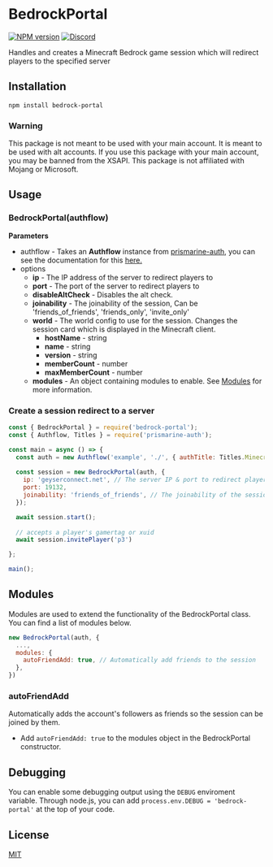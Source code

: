 # BedrockPortal
[![NPM version](https://img.shields.io/npm/v/bedrock-portal.svg)](http://npmjs.com/package/bedrock-portal)
[![Discord](https://img.shields.io/badge/chat-on%20discord-brightgreen.svg)](https://discord.gg/KTyd9HWuBD)

Handles and creates a Minecraft Bedrock game session which will redirect players to the specified server

## Installation
```shell
npm install bedrock-portal
```

### Warning
This package is not meant to be used with your main account. It is meant to be used with alt accounts. If you use this package with your main account, you may be banned from the XSAPI. This package is not affiliated with Mojang or Microsoft.

## Usage

### BedrockPortal(authflow)
**Parameters**
- authflow - Takes an **Authflow** instance from [prismarine-auth](https://github.com/PrismarineJS/prismarine-auth), you can see the documentation for this [here.](https://github.com/PrismarineJS/prismarine-auth#authflow)
- options
  - **ip** - The IP address of the server to redirect players to
  - **port** - The port of the server to redirect players to
  - **disableAltCheck** - Disables the alt check.
  - **joinability** - The joinability of the session, Can be 'friends_of_friends', 'friends_only', 'invite_only'
  - **world** - The world config to use for the session. Changes the session card which is displayed in the Minecraft client.
	  - **hostName** - string
	  - **name** - string
	  - **version** - string
	  - **memberCount** - number
	  - **maxMemberCount** - number
  - **modules** - An object containing modules to enable. See [Modules](#modules) for more information.

### Create a session redirect to a server
```js
const { BedrockPortal } = require('bedrock-portal');
const { Authflow, Titles } = require('prismarine-auth');

const main = async () => {
  const auth = new Authflow('example', './', { authTitle: Titles.MinecraftNintendoSwitch, deviceType: 'Nintendo' });
  
  const session = new BedrockPortal(auth, {
    ip: 'geyserconnect.net', // The server IP & port to redirect players to
    port: 19132,
    joinability: 'friends_of_friends', // The joinability of the session. Can be 'friends_of_friends', 'friends_only', 'invite_only'
  });

  await session.start();
	
  // accepts a player's gamertag or xuid
  await session.invitePlayer('p3')

};

main();
```

## Modules

Modules are used to extend the functionality of the BedrockPortal class. You can find a list of modules below.

```js
new BedrockPortal(auth, {
  ...,
  modules: {
    autoFriendAdd: true, // Automatically add friends to the session
  },
})
```

### autoFriendAdd

Automatically adds the account's followers as friends so the session can be joined by them.
* Add `autoFriendAdd: true` to the modules object in the BedrockPortal constructor.


## Debugging

You can enable some debugging output using the `DEBUG` enviroment variable. Through node.js, you can add `process.env.DEBUG = 'bedrock-portal'` at the top of your code.

## License

[MIT](LICENSE)
